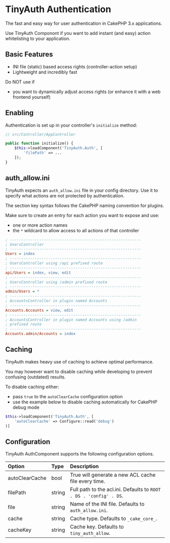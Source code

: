 # TinyAuth Authentication
The fast and easy way for user authentication in CakePHP 3.x applications.

Use TinyAuth Componont if you want to add instant (and easy) action whitelisting to your application.

## Basic Features
- INI file (static) based access rights (controller-action setup)
- Lightweight and incredibly fast

Do NOT use if
- you want to dynamically adjust access rights (or enhance it with a web
frontend yourself)

## Enabling

Authentication is set up in your controller's `initialize` method:

```php
// src/Controller/AppController

public function initialize() {
	$this->loadComponent('TinyAuth.Auth', [
		'filePath' => ...
	]);
}
```

## auth_allow.ini

TinyAuth expects an ``auth_allow.ini`` file in your config directory.
Use it to specify what actions are not protected by authentication.

The section key syntax follows the CakePHP naming convention for plugins.

Make sure to create an entry for each action you want to expose and use:

- one or more action names
- the ``*`` wildcard to allow access to all actions of that controller

```ini
; ----------------------------------------------------------
; UsersController
; ----------------------------------------------------------
Users = index
; ----------------------------------------------------------
; UsersController using /api prefixed route
; ----------------------------------------------------------
api/Users = index, view, edit
; ----------------------------------------------------------
; UsersController using /admin prefixed route
; ----------------------------------------------------------
admin/Users = *
; ----------------------------------------------------------
; AccountsController in plugin named Accounts
; ----------------------------------------------------------
Accounts.Accounts = view, edit
; ----------------------------------------------------------
; AccountsController in plugin named Accounts using /admin
; prefixed route
; ----------------------------------------------------------
Accounts.admin/Accounts = index
```

## Caching

TinyAuth makes heavy use of caching to achieve optimal performance.

You may however want to disable caching while developing to prevent
confusing (outdated) results.

To disable caching either:

- pass ``true`` to the ``autoClearCache`` configuration option
- use the example below to disable caching automatically for CakePHP debug mode

```php
$this->loadComponent('TinyAuth.Auth', [
	'autoClearCache' => Configure::read('debug')
)]
```

## Configuration

TinyAuth AuthComponent supports the following configuration options.

Option | Type | Description
:----- | :--- | :----------
autoClearCache|bool|True will generate a new ACL cache file every time.
filePath|string|Full path to the acl.ini. Defaults to `ROOT . DS . 'config' . DS`.
file|string|Name of the INI file. Defaults to `auth_allow.ini`.
cache|string|Cache type. Defaults to `_cake_core_`.
cacheKey|string|Cache key. Defaults to `tiny_auth_allow`.
